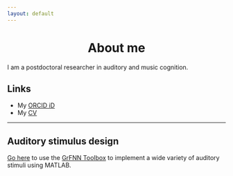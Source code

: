 ```yaml
---
layout: default
---
```


# <center>About me</center>

I am a postdoctoral researcher in auditory and music cognition.

## Links
*   My [ORCID iD](https://orcid.org/0000-0002-2156-9904)
*   My [CV](cv.pdf)

* * *

## Auditory stimulus design
[Go here](stimuli.html) to use the [GrFNN Toolbox](https://github.com/musicdynamicslab/grfnntoolbox) to implement a wide variety of auditory stimuli using MATLAB.